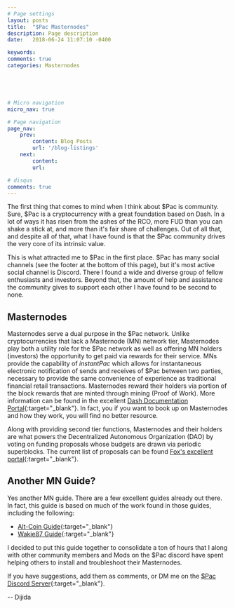 ```yaml
---
# Page settings
layout: posts
title:  "$Pac Masternodes"
description: Page description
date:   2018-06-24 11:07:10 -0400

keywords:
comments: true
categories: Masternodes





# Micro navigation
micro_nav: true

# Page navigation
page_nav:
    prev:
        content: Blog Posts
        url: '/blog-listings'
    next:
        content:
        url: 

# disqus
comments: true
---
```




The first thing that comes to mind when I think about $Pac is community. Sure, $Pac is a cryptocurrency with a great foundation based on Dash. In a lot of ways it has risen from the ashes of the RCO, more FUD than you can shake a stick at, and more than it's fair share of challenges. Out of all that, and despite all of that, what I have found is that the $Pac community drives the very core of its intrinsic value. 

This is what attracted me to $Pac in the first place. $Pac has many social channels (see the footer at the bottom of this page), but it's most active social channel is Discord. There I found a wide and diverse group of fellow enthusiasts and investors. Beyond that, the amount of help and assistance the community gives to support each other I have found to be second to none. 

## Masternodes 

Masternodes serve a dual purpose in the $Pac network. Unlike cryptocurrencies that lack a Masternode (MN) network tier, Masternodes play both a utility role for the $Pac network as well as offering MN holders (investors) the opportunity to get paid via rewards for their service. MNs provide the capability of *instantPac* which allows for instantaneous electronic notification of sends and receives of $Pac between two parties, necessary to provide the same convenience of experience as traditional financial retail transactions. Masternodes reward their holders via portion of the block rewards that are minted through mining (Proof of Work). More information can be found in the excellent [Dash Documentation Portal](https://docs.dash.org/en/latest/masternodes/index.html){:target="_blank"}. In fact, you if you want to book up on Masternodes and how they work, you will find no better resource.

Along with providing second tier functions, Masternodes and their holders are what powers the Decentralized Autonomous Organization (DAO) by voting on funding proposals whose budgets are drawn via periodic superblocks. The current list of proposals can be found [Fox's excellent portal](http://stats.foxrtb.com/gov.html){:target="_blank"}. 

## Another MN Guide?

Yes another MN guide. There are a few excellent guides already out there. In fact, this guide is based on much of the work found in those guides, including the following:

* [Alt-Coin Guide](http://altcoin-guide.com/paccoin-vps-masternode-guide/){:target="_blank"}
* [Wakie87 Guide](https://wakie87.github.io/){:target="_blank"}

I decided to put this guide together to consolidate a ton of hours that I along with other community members and Mods on the $Pac discord have spent helping others to install and troubleshoot their Masternodes. 

If you have suggestions, add them as comments, or DM me on the [$Pac Discord Server](http://discord.me/pac){:target="_blank"}.

-- Dijida